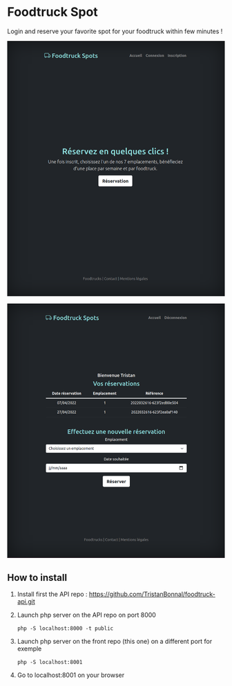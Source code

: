 # Foodtruck Spot
Login and reserve your favorite spot for your foodtruck within few minutes !


![alt text](foodtruckSC.png)


![alt text](foodtrcukSC2.png)

## How to install

1. Install first the API repo : 
https://github.com/TristanBonnal/foodtruck-api.git

2. Launch php server on the API repo on port 8000 
   ```
   php -S localhost:8000 -t public
   ```

3. Launch php server on the front repo (this one) on a different port for exemple
    ```
    php -S localhost:8001 
    ```

4. Go to localhost:8001 on your browser


